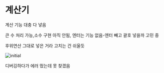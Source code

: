 # 계산기

계산 기능 대충 다 넣음

큰 수 처리 가능,소수 구현 아직 안됨, 엔터는 기능 없음-엔터 빼고 괄호 넣을까 고민 중

후위연산 그대로 넣은 거라 고치는 건 쉬울듯

![initial](https://user-images.githubusercontent.com/97094633/162253515-8964b7d6-209e-4087-8e95-c1d3e4a2d262.png)


디버깅하다가 에러 떴는데 못 찾겠음
